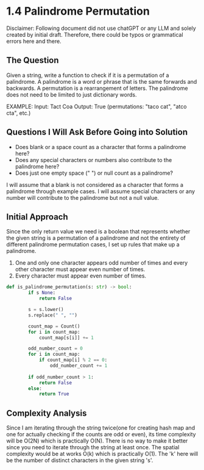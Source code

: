 
# 1.4 Palindrome Permutation
Disclaimer: Following document did not use chatGPT or any LLM and solely created by initial draft. Therefore, there could be typos or grammatical errors here and there.


## The Question
Given a string, write a function to check if it is a permutation of a palindrome.
A palindrome is a word or phrase that is the same forwards and backwards. A permutation is a rearrangement of letters. The palindrome does not need to be limited to just dictionary words.

EXAMPLE:
Input: Tact Coa
Output: True (permutations: "taco cat", "atco cta", etc.)



## Questions I Will Ask Before Going into Solution
- Does blank or a space count as a character that forms a palindrome here?
- Does any special characters or numbers also contribute to the palindrome here?
- Does just one empty space (" ") or null count as a palindrome?

I will assume that a blank is not considered as a character that forms a palindrome through example cases. I will assume special characters or any number will contribute to the palindrome but not a null value.

## Initial Approach
Since the only return value we need is a boolean that represents whether the given string is a permutation of a palindrome and not the entirety of different palindrome permutation cases, I set up rules that make up a palindrome.
1. One and only one character appears odd number of times and every other character must appear even number of times.
2. Every character must appear even number of times.

```python
def is_palindrome_permutation(s: str) -> bool:
        if s None:
            return False

        s = s.lower()
        s.replace(" ", "")

        count_map = Count()
        for i in count_map:
            count_map[s[i]] += 1

        odd_number_count = 0
        for i in count_map:
            if count_map[i] % 2 == 0:
                odd_number_count += 1
        
        if odd_number_count > 1:
            return False
        else:
            return True
```

## Complexity Analysis
Since I am iterating through the string twice(one for creating hash map and one for actually checking if the counts are odd or even), its time complexity will be O(2N) which is practically O(N).
There is no way to make it better since you need to iterate through the string at least once. 
The spatial complexity would be at works O(k) which is practically O(1). The 'k' here will be the number of distinct characters in the given string 's'.
